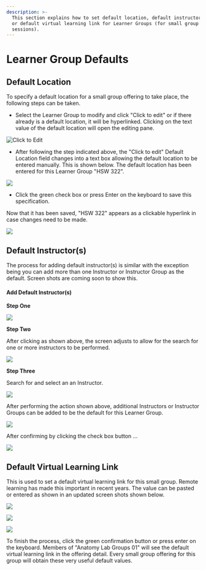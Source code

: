 ```yaml
---
description: >-
  This section explains how to set default location, default instructors, and /
  or default virtual learning link for Learner Groups (for small group
  sessions).
---
```


# Learner Group Defaults

## 

## Default Location

To specify a default location for a small group offering to take place, the following steps can be taken.

* Select the Learner Group to modify and click "Click to edit" or if there already is a default location, it will be hyperlinked. Clicking on the text value of the default location will open the editing pane.

![Click to Edit](../.gitbook/assets/lgdefault1.png)

* After following the step indicated above, the "Click to edit" Default Location field changes into a text box allowing the default location to be entered manually. This is shown below. The default location has been entered for this Learner Group "HSW 322".

![](../.gitbook/assets/lgdefault2.png)

* Click the green check box or press Enter on the keyboard to save this specification.

Now that it has been saved, "HSW 322" appears as a clickable hyperlink in case changes need to be made.

![](../.gitbook/assets/lgdefault3.png)

## Default Instructor\(s\)

The process for adding default instructor\(s\) is similar with the exception being you can add more than one Instructor or Instructor Group as the default. Screen shots are coming soon to show this.

#### Add Default Instructor\(s\)

**Step One**

![](../.gitbook/assets/lgdefault4.png)

**Step Two**

After clicking as shown above, the screen adjusts to allow for the search for one or more instructors to be performed.

![](../.gitbook/assets/lgdefault5.png)

**Step Three**

Search for and select an an Instructor.

![](../.gitbook/assets/lgdefault6.png)

After performing the action shown above, additional Instructors or Instructor Groups can be added to be the default for this Learner Group.

![](../.gitbook/assets/lgdefault7.png)

After confirming by clicking the check box button ...

![](../.gitbook/assets/lgdefault8.png)

## Default Virtual Learning Link

This is used to set a default virtual learning link for this small group. Remote learning has made this important in recent years. The value can be pasted or entered as shown in an updated screen shots shown below.

![](../.gitbook/assets/dvll1.png)

![](../.gitbook/assets/dvll2.png)

![](../.gitbook/assets/dvll3.png)

To finish the process, click the green confirmation button or press enter on the keyboard. Members of "Anatomy Lab Groups 01" will see the default virtual learning link in the offering detail. Every small group offering for this group will obtain these very useful default values.

